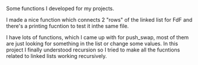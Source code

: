 Some functions I developed for my projects.

I made a nice function which connects 2 "rows" of the linked list for FdF
and there's a printing fucntion to test it inthe same file.

I have lots of functions, which I came up with for push_swap, most of them 
are just looking for something in the list or change some values. In this
project I finally understood recursion so I tried to make all the fucntions
related to linked lists working recursively.
